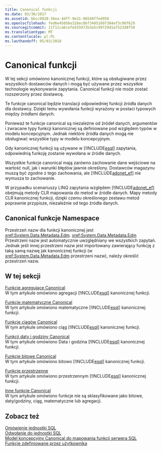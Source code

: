 ```yaml
---
title: Canonical funkcji
ms.date: 03/30/2017
ms.assetid: bbcc9928-36ea-4dff-9e31-96549ffed958
ms.openlocfilehash: fed6e45056e318ec0bf34951097304ef3c98f629
ms.sourcegitcommit: 11f11ca6cefe555972b3a5c99729d1a7523d8f50
ms.translationtype: MT
ms.contentlocale: pl-PL
ms.lasthandoff: 05/03/2018
---
```

# <a name="canonical-functions"></a>Canonical funkcji
W tej sekcji omówiono kanonicznej funkcji, które są obsługiwane przez wszystkich dostawców danych i mogą być używane przez wszystkie technologie wykonywanie zapytania. Canonical funkcji nie może zostać rozszerzony przez dostawcę.  
  
 Te funkcje canonical będzie translacji odpowiedniej funkcji źródła danych dla dostawcy. Dzięki temu wywołania funkcji wyrażony w postaci typowych między źródłami danych.  
  
 Ponieważ te funkcje canonical są niezależne od źródeł danych, argumentów i zwracane typy funkcji kanonicznej są definiowane pod względem typów w modelu koncepcyjnym. Jednak niektóre źródła danych mogą nie obsługiwać wszystkie typy w modelu koncepcyjnym.  
  
 Gdy kanonicznej funkcji są używane w [!INCLUDE[esql](../../../../../../includes/esql-md.md)] zapytania, odpowiednią funkcję zostanie wywołana w źródle danych.  
  
 Wszystkie funkcje canonical mają zarówno zachowanie dane wejściowe na wartość null, jak i warunki błędów jawnie określony. Dostawców magazynu muszą być zgodne z tego zachowania, ale [!INCLUDE[adonet_ef](../../../../../../includes/adonet-ef-md.md)] nie wymusza to zachowanie.  
  
 W przypadku scenariuszy LINQ zapytania względem [!INCLUDE[adonet_ef](../../../../../../includes/adonet-ef-md.md)] obejmują metody CLR mapowania do metod w źródle danych. Mapy metody CLR kanonicznej funkcji, dzięki czemu określonego zestawu metod poprawnie przypisze, niezależnie od tego źródła danych.  
  
## <a name="canonical-functions-namespace"></a>Canonical funkcje Namespace  
 Przestrzeń nazw dla funkcji kanonicznej jest <xref:System.Data.Metadata.Edm>. <xref:System.Data.Metadata.Edm> Przestrzeni nazw jest automatycznie uwzględniany we wszystkich zapytań. Jednak jeśli innej przestrzeni nazw jest importowany zawierający funkcję z taką samą nazwę jak kanonicznej funkcji (w <xref:System.Data.Metadata.Edm> przestrzeni nazw), należy określić przestrzeń nazw.  
  
## <a name="in-this-section"></a>W tej sekcji  
 [Funkcje agregujące Canonical](../../../../../../docs/framework/data/adonet/ef/language-reference/aggregate-canonical-functions.md)  
 W tym artykule omówiono agregacji [!INCLUDE[esql](../../../../../../includes/esql-md.md)] kanonicznej funkcji.  
  
 [Funkcje matematyczne Canonical](../../../../../../docs/framework/data/adonet/ef/language-reference/math-canonical-functions.md)  
 W tym artykule omówiono matematyczne [!INCLUDE[esql](../../../../../../includes/esql-md.md)] kanonicznej funkcji.  
  
 [Funkcje ciągów Canonical](../../../../../../docs/framework/data/adonet/ef/language-reference/string-canonical-functions.md)  
 W tym artykule omówiono ciąg [!INCLUDE[esql](../../../../../../includes/esql-md.md)] kanonicznej funkcji.  
  
 [Funkcji daty i godziny Canonical](../../../../../../docs/framework/data/adonet/ef/language-reference/date-and-time-canonical-functions.md)  
 W tym artykule omówiono Data i godzina [!INCLUDE[esql](../../../../../../includes/esql-md.md)] kanonicznej funkcji.  
  
 [Funkcje bitowe Canonical](../../../../../../docs/framework/data/adonet/ef/language-reference/bitwise-canonical-functions.md)  
 W tym artykule omówiono bitowo [!INCLUDE[esql](../../../../../../includes/esql-md.md)] kanonicznej funkcji.  
  
 [Funkcje przestrzenne](../../../../../../docs/framework/data/adonet/ef/language-reference/spatial-functions.md)  
 W tym artykule omówiono przestrzennym [!INCLUDE[esql](../../../../../../includes/esql-md.md)] kanonicznej funkcji.  
  
 [Inne funkcje Canonical](../../../../../../docs/framework/data/adonet/ef/language-reference/other-canonical-functions.md)  
 W tym artykule omówiono funkcje nie są sklasyfikowane jako bitowe, daty/godziny, ciąg, matematyczne lub agregacji.  
  
## <a name="see-also"></a>Zobacz też  
 [Omówienie jednostki SQL](../../../../../../docs/framework/data/adonet/ef/language-reference/entity-sql-overview.md)  
 [Odwołanie do jednostki SQL](../../../../../../docs/framework/data/adonet/ef/language-reference/entity-sql-reference.md)  
 [Model koncepcyjny Canonical do mapowania funkcji serwera SQL](../../../../../../docs/framework/data/adonet/ef/conceptual-model-canonical-to-sql-server-functions-mapping.md)  
 [Funkcje zdefiniowane przez użytkownika](../../../../../../docs/framework/data/adonet/ef/language-reference/user-defined-functions-entity-sql.md)
